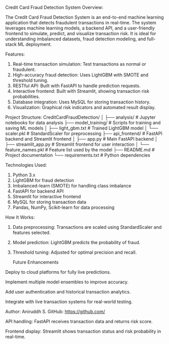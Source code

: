Credit Card Fraud Detection System
Overview:

The Credit Card Fraud Detection System is an end-to-end machine learning application that detects fraudulent transactions in real-time. The system leverages machine learning models, a backend API, and a user-friendly frontend to simulate, predict, and visualize transaction risk.
It is ideal for understanding imbalanced datasets, fraud detection modeling, and full-stack ML deployment.

Features:

1. Real-time transaction simulation: Test transactions as normal or fraudulent.
2. High-accuracy fraud detection: Uses LightGBM with SMOTE and threshold tuning.
3. RESTful API: Built with FastAPI to handle prediction requests.
4. Interactive frontend: Built with Streamlit, showing transaction risk probabilities.
5. Database integration: Uses MySQL for storing transaction history.
6. Visualization: Graphical risk indicators and automated result display.

Project Structure:
CreditCardFraudDetection/
│
├── analysis/                 # Jupyter notebooks for data analysis
├── model_training/           # Scripts for training and saving ML models
│   ├── light_gbm.txt         # Trained LightGBM model
│   └── scaler.pkl            # StandardScaler for preprocessing
├── api_frontend/             # FastAPI backend and Streamlit frontend
│   ├── app.py                # Main FastAPI backend
│   ├── streamlit_app.py      # Streamlit frontend for user interaction
│   └── feature_names.pkl     # Feature list used by the model
├── README.md                 # Project documentation
└── requirements.txt          # Python dependencies

Technologies Used:

1. Python 3.x
2. LightGBM for fraud detection
3. Imbalanced-learn (SMOTE) for handling class imbalance
4. FastAPI for backend API
5. Streamlit for interactive frontend
6. MySQL for storing transaction data
7. Pandas, NumPy, Scikit-learn for data processing

How It Works:

1. Data preprocessing: Transactions are scaled using StandardScaler and features selected.
2. Model prediction: LightGBM predicts the probability of fraud.
3. Threshold tuning: Adjusted for optimal precision and recall.

   Future Enhancements

Deploy to cloud platforms for fully live predictions.

Implement multiple model ensembles to improve accuracy.

Add user authentication and historical transaction analytics.

Integrate with live transaction systems for real-world testing.

Author:
Aniruddh S.
GitHub: https://github.com/<your-username>

API handling: FastAPI receives transaction data and returns risk score.

Frontend display: Streamlit shows transaction status and risk probability in real-time.
